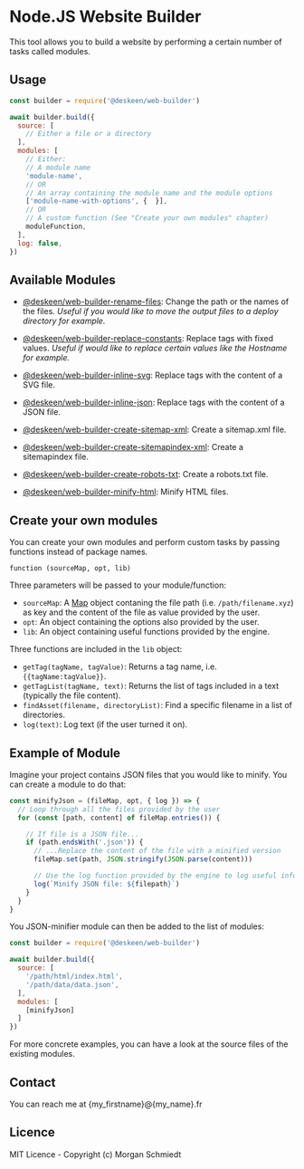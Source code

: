 # Node.JS Website Builder

This tool allows you to build a website by performing a certain number of tasks called modules.


## Usage

```javascript
const builder = require('@deskeen/web-builder')

await builder.build({
  source: [
    // Either a file or a directory
  ],
  modules: [
    // Either:
    // A module name
    'module-name',
    // OR
    // An array containing the module name and the module options
    ['module-name-with-options', {  }],
    // OR
    // A custom function (See "Create your own modules" chapter)
    moduleFunction,
  ],
  log: false,
})
```


## Available Modules

- [@deskeen/web-builder-rename-files](https://github.com/deskeen/web-builder-rename-files): Change the path or the names of the files. *Useful if you would like to move the output files to a deploy directory for example.*

- [@deskeen/web-builder-replace-constants](https://github.com/deskeen/web-builder-replace-constants): Replace tags with fixed values. *Useful if would like to replace certain values like the Hostname for example.*

- [@deskeen/web-builder-inline-svg](https://github.com/deskeen/web-builder-inline-svg): Replace tags with the content of a SVG file.

- [@deskeen/web-builder-inline-json](https://github.com/deskeen/web-builder-inline-json): Replace tags with the content of a JSON file.

- [@deskeen/web-builder-create-sitemap-xml](https://github.com/deskeen/web-builder-create-sitemap-xml): Create a sitemap.xml file.

- [@deskeen/web-builder-create-sitemapindex-xml](https://github.com/deskeen/web-builder-create-sitemapindex-xml): Create a sitemapindex file.

- [@deskeen/web-builder-create-robots-txt](https://github.com/deskeen/web-builder-create-robots-txt): Create a robots.txt file.

- [@deskeen/web-builder-minify-html](https://github.com/deskeen/web-builder-minify-html): Minify HTML files.


## Create your own modules

You can create your own modules and perform custom tasks by passing functions instead of package names.

`function (sourceMap, opt, lib)`

Three parameters will be passed to your module/function:
- `sourceMap`: A [Map](https://developer.mozilla.org/en-US/docs/Web/JavaScript/Reference/Global_Objects/Map) object contaning the file path (i.e. `/path/filename.xyz`) as key and the content of the file as value provided by the user.
- `opt`: An object containing the options also provided by the user.
- `lib`: An object containing useful functions provided by the engine.

Three functions are included in the `lib` object:

- `getTag(tagName, tagValue)`: Returns a tag name, i.e. `{{tagName:tagValue}}`.
- `getTagList(tagName, text)`: Returns the list of tags included in a text (typically the file content).
- `findAsset(filename, directoryList)`: Find a specific filename in a list of directories.
- `log(text)`: Log text (if the user turned it on). 


## Example of Module

Imagine your project contains JSON files that you would like to minify. You can create a module to do that:

```javascript
const minifyJson = (fileMap, opt, { log }) => {
  // Loop through all the files provided by the user
  for (const [path, content] of fileMap.entries()) {

    // If file is a JSON file...
    if (path.endsWith('.json')) {
      // ...Replace the content of the file with a minified version
      fileMap.set(path, JSON.stringify(JSON.parse(content)))

      // Use the log function provided by the engine to log useful informations
      log(`Minify JSON file: ${filepath}`)
    }
  }
}
```

You JSON-minifier module can then be added to the list of modules:

```javascript
const builder = require('@deskeen/web-builder')

await builder.build({
  source: [
    '/path/html/index.html',
    '/path/data/data.json',
  ],
  modules: [
    [minifyJson]
  ]
})
```

For more concrete examples, you can have a look at the source files of the existing modules.


## Contact

You can reach me at {my_firstname}@{my_name}.fr


## Licence

MIT Licence - Copyright (c) Morgan Schmiedt